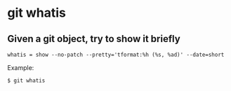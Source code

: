 # git whatis

## Given a git object, try to show it briefly

```gitconfig
whatis = show --no-patch --pretty='tformat:%h (%s, %ad)' --date=short
```

Example:

```sh
$ git whatis
```
